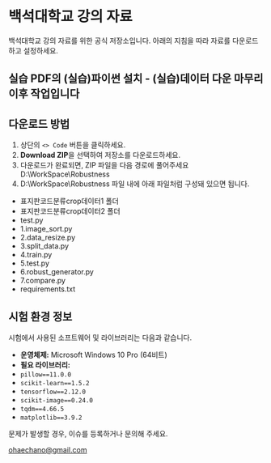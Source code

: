 # 백석대학교 강의 자료

백석대학교 강의 자료를 위한 공식 저장소입니다. 아래의 지침을 따라 자료를 다운로드하고 설정하세요.
## 실습 PDF의 (실습)파이썬 설치 - (실습)데이터 다운 마무리 이후 작업입니다

## 다운로드 방법

1. 상단의 `<> Code` 버튼을 클릭하세요.
2. **Download ZIP**을 선택하여 저장소를 다운로드하세요.
3. 다운로드가 완료되면, ZIP 파일을 다음 경로에 풀어주세요 D:\WorkSpace\Robustness
4. D:\WorkSpace\Robustness 파일 내에 아래 파일처럼 구성돼 있으면 됩니다.
- 표지판코드분류crop데이터1 폴더
- 표지판코드분류crop데이터2 폴더
- test.py
- 1.image_sort.py
- 2.data_resize.py
- 3.split_data.py
- 4.train.py
- 5.test.py
- 6.robust_generator.py
- 7.compare.py
- requirements.txt


## 시험 환경 정보

시험에서 사용된 소프트웨어 및 라이브러리는 다음과 같습니다.

- **운영체제:** Microsoft Windows 10 Pro (64비트)
- **필요 라이브러리:**
- `pillow==11.0.0`
- `scikit-learn==1.5.2`
- `tensorflow==2.12.0`
- `scikit-image==0.24.0`
- `tqdm==4.66.5`
- `matplotlib==3.9.2`

문제가 발생할 경우, 이슈를 등록하거나 문의해 주세요.

ohaechano@gmail.com
